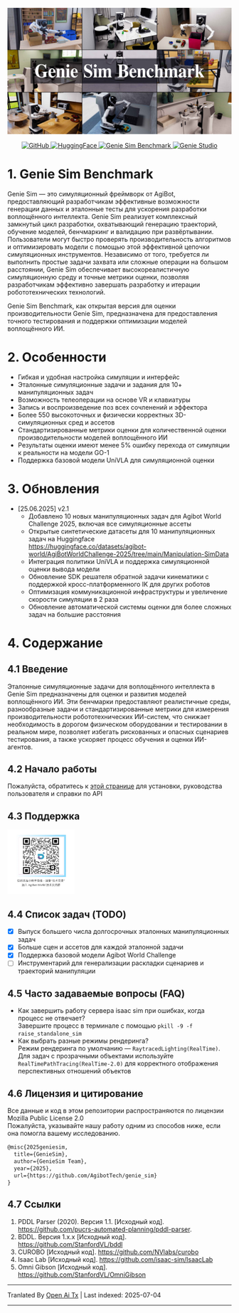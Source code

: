 ![image.png](https://raw.githubusercontent.com/AgibotTech/genie_sim/main/./docs/image.jpg)
<div align="center">
  <a href="https://github.com/AgibotTech/genie_sim">
    <img src="https://img.shields.io/badge/GitHub-grey?logo=GitHub" alt="GitHub">
  </a>
  <a href="https://huggingface.co/datasets/agibot-world/GenieSimAssets">
    <img src="https://img.shields.io/badge/HuggingFace-yellow?logo=HuggingFace" alt="HuggingFace">
  </a>
  <a href="https://agibot-world.com/sim-evaluation">
    <img src="https://img.shields.io/badge/Genie%20Sim%20Benchmark-blue?style=plastic" alt="Genie Sim Benchmark">
  </a>
  <a href="https://genie.agibot.com/en/geniestudio">
    <img src="https://img.shields.io/badge/Genie_Studio-green?style=flat" alt="Genie Studio">
  </a>
</div>

# 1. Genie Sim Benchmark
Genie Sim — это симуляционный фреймворк от AgiBot, предоставляющий разработчикам эффективные возможности генерации данных и эталонные тесты для ускорения разработки воплощённого интеллекта. Genie Sim реализует комплексный замкнутый цикл разработки, охватывающий генерацию траекторий, обучение моделей, бенчмаркинг и валидацию при развёртывании. Пользователи могут быстро проверять производительность алгоритмов и оптимизировать модели с помощью этой эффективной цепочки симуляционных инструментов. Независимо от того, требуется ли выполнить простые задачи захвата или сложные операции на большом расстоянии, Genie Sim обеспечивает высокореалистичную симуляционную среду и точные метрики оценки, позволяя разработчикам эффективно завершать разработку и итерации робототехнических технологий.

Genie Sim Benchmark, как открытая версия для оценки производительности Genie Sim, предназначена для предоставления точного тестирования и поддержки оптимизации моделей воплощённого ИИ.

# 2. Особенности
- Гибкая и удобная настройка симуляции и интерфейс
- Эталонные симуляционные задачи и задания для 10+ манипуляционных задач
- Возможность телеоперации на основе VR и клавиатуры
- Запись и воспроизведение поз всех сочленений и эффекторa
- Более 550 высокоточных и физически корректных 3D-симуляционных сред и ассетов
- Стандартизированные метрики оценки для количественной оценки производительности моделей воплощённого ИИ
- Результаты оценки имеют менее 5% ошибку перехода от симуляции к реальности на модели GO-1
- Поддержка базовой модели UniVLA для симуляционной оценки

# 3. Обновления
- [25.06.2025] v2.1
  - Добавлено 10 новых манипуляционных задач для Agibot World Challenge 2025, включая все симуляционные ассеты
  - Открытые синтетические датасеты для 10 манипуляционных задач на Huggingface  
  https://huggingface.co/datasets/agibot-world/AgiBotWorldChallenge-2025/tree/main/Manipulation-SimData
  - Интеграция политики UniVLA и поддержка симуляционной оценки вывода модели
  - Обновление SDK решателя обратной задачи кинематики с поддержкой кросс-платформенного IK для других роботов
  - Оптимизация коммуникационной инфраструктуры и увеличение скорости симуляции в 2 раза
  - Обновление автоматической системы оценки для более сложных задач на большие расстояния

# 4. Содержание

## 4.1 Введение
Эталонные симуляционные задачи для воплощённого интеллекта в Genie Sim предназначены для оценки и развития моделей воплощённого ИИ. Эти бенчмарки предоставляют реалистичные среды, разнообразные задачи и стандартизированные метрики для измерения производительности робототехнических ИИ-систем, что снижает необходимость в дорогом физическом оборудовании и тестировании в реальном мире, позволяет избегать рискованных и опасных сценариев тестирования, а также ускоряет процесс обучения и оценки ИИ-агентов.

## 4.2 Начало работы
Пожалуйста, обратитесь к [этой странице](https://agibot-world.com/sim-evaluation/docs/#/v2) для установки, руководства пользователя и справки по API

## 4.3 Поддержка
<img src="https://raw.githubusercontent.com/AgibotTech/genie_sim/main/./docs/wechat.JPEG" width="30%"/>

## 4.4 Список задач (TODO)
- [x] Выпуск большего числа долгосрочных эталонных манипуляционных задач
- [x] Больше сцен и ассетов для каждой эталонной задачи
- [x] Поддержка базовой модели Agibot World Challenge
- [ ] Инструментарий для генерализации раскладки сценариев и траекторий манипуляции

## 4.5 Часто задаваемые вопросы (FAQ)
- Как завершить работу сервера isaac sim при ошибках, когда процесс не отвечает?  
  Завершите процесс в терминале с помощью `pkill -9 -f raise_standalone_sim`
- Как выбрать разные режимы рендеринга?  
  Режим рендеринга по умолчанию — `RaytracedLighting(RealTime)`. Для задач с прозрачными объектами используйте `RealTimePathTracing(RealTime-2.0)` для корректного отображения перспективных отношений объектов

## 4.6 Лицензия и цитирование
Все данные и код в этом репозитории распространяются по лицензии Mozilla Public License 2.0  
Пожалуйста, указывайте нашу работу одним из способов ниже, если она помогла вашему исследованию.
```
@misc{2025geniesim,
  title={GenieSim},
  author={GenieSim Team},
  year={2025},
  url={https://github.com/AgibotTech/genie_sim}
}
```

## 4.7 Ссылки
1. PDDL Parser (2020). Версия 1.1. [Исходный код]. https://github.com/pucrs-automated-planning/pddl-parser.
2. BDDL. Версия 1.x.x [Исходный код]. https://github.com/StanfordVL/bddl
3. CUROBO [Исходный код]. https://github.com/NVlabs/curobo
4. Isaac Lab [Исходный код]. https://github.com/isaac-sim/IsaacLab
5. Omni Gibson [Исходный код]. https://github.com/StanfordVL/OmniGibson


---


Tranlated By [Open Ai Tx](https://github.com/OpenAiTx/OpenAiTx) | Last indexed: 2025-07-04


---